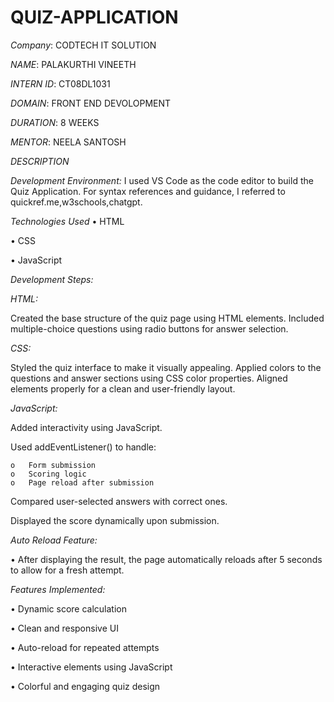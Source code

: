 # QUIZ-APPLICATION
*Company*: CODTECH IT SOLUTION

*NAME*: PALAKURTHI VINEETH

*INTERN ID*: CT08DL1031

*DOMAIN*: FRONT END DEVOLOPMENT

*DURATION*: 8 WEEKS

*MENTOR*: NEELA SANTOSH

*DESCRIPTION*

*Development Environment:*
  I used  VS Code  as the code editor to build the Quiz Application. For syntax references and guidance, I referred to quickref.me,w3schools,chatgpt.

*Technologies Used*
  •	HTML
  
  •	CSS
  
  •	JavaScript

  
*Development Steps:*

*HTML:*

  Created the base structure of the quiz page using  HTML elements.
  Included multiple-choice questions using radio buttons  for answer selection.
  
*CSS:*

  Styled the quiz interface to make it visually appealing.
  Applied colors to the questions and answer sections using CSS color properties.
  Aligned elements properly for a clean and user-friendly layout.
  
*JavaScript:*

  Added interactivity using JavaScript.
  
  Used addEventListener() to handle:
  
    o	Form submission
    o	Scoring logic
    o	Page reload after submission
    
  Compared user-selected answers with correct ones.
  
  Displayed the score dynamically upon submission.
  
*Auto Reload Feature:*

  •	After displaying the result, the page automatically reloads after 5 seconds to allow   for a fresh attempt.

*Features Implemented:*

  •	Dynamic score calculation
  
  •	Clean and responsive UI
  
  •	Auto-reload for repeated attempts
  
  •	Interactive elements using JavaScript
  
  •	Colorful and engaging quiz design



